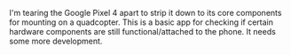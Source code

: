 I'm tearing the Google Pixel 4 apart to strip it down to its core components for mounting on a quadcopter. This is a basic app for checking if certain hardware components are still functional/attached to the phone. It needs some more development.
